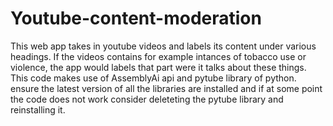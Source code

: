 # Youtube-content-moderation
This web app takes in youtube videos and labels its content under various headings.
If the videos contains for example intances of tobacco use or violence, the app would labels that part were it talks about these things.
This code makes use of AssemblyAi api and pytube library of python.
ensure the latest version of all the libraries are installed and if at some point the code does not work consider deleteting the pytube library and reinstalling it.
